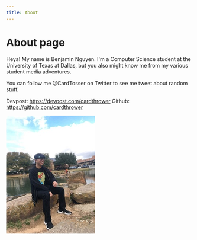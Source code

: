 ```yaml
---
title: About
---
```

# About page

Heya! My name is Benjamin Nguyen. I'm a Computer Science student at the University of Texas at Dallas, but
you also might know me from my various student media adventures.

You can follow me @CardTosser on Twitter to see me tweet about random stuff.

Devpost: https://devpost.com/cardthrower
Github: https://github.com/cardthrower



![profile-picture](/assets/images/profilepicture.jpg)
